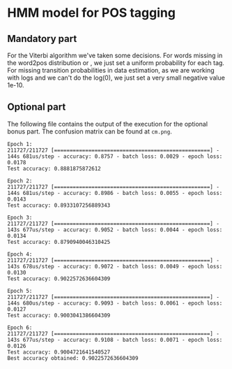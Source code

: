 # HMM model for POS tagging

## Mandatory part

For the Viterbi algorithm we've taken some decisions. For words missing in the word2pos distribution or , we just set a uniform probability for each tag.
For missing transition probabilities in data estimation, as we are working with logs and we can't do the log(0), we just set a very small negative value 1e-10.

## Optional part

The following file contains the output of the execution for the optional bonus part. The confusion matrix can be found at `cm.png`.

```text
Epoch 1:
211727/211727 [==================================================] - 144s 681us/step - accuracy: 0.8757 - batch loss: 0.0029 - epoch loss: 0.0178
Test accuracy: 0.8881875872612

Epoch 2:
211727/211727 [==================================================] - 144s 681us/step - accuracy: 0.8986 - batch loss: 0.0055 - epoch loss: 0.0143
Test accuracy: 0.8933107256889343

Epoch 3:
211727/211727 [==================================================] - 143s 677us/step - accuracy: 0.9052 - batch loss: 0.0044 - epoch loss: 0.0134
Test accuracy: 0.8790940046310425

Epoch 4:
211727/211727 [==================================================] - 143s 678us/step - accuracy: 0.9072 - batch loss: 0.0049 - epoch loss: 0.0130
Test accuracy: 0.9022572636604309

Epoch 5:
211727/211727 [==================================================] - 144s 680us/step - accuracy: 0.9093 - batch loss: 0.0061 - epoch loss: 0.0127
Test accuracy: 0.9003041386604309

Epoch 6:
211727/211727 [==================================================] - 143s 677us/step - accuracy: 0.9108 - batch loss: 0.0071 - epoch loss: 0.0126
Test accuracy: 0.9004721641540527
Best accuracy obtained: 0.9022572636604309
```